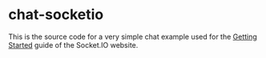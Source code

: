# chat-socketio

This is the source code for a very simple chat example used for
the [Getting Started](http://socket.io/get-started/chat/) guide
of the Socket.IO website.
